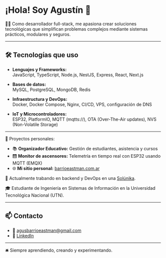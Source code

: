 # ¡Hola! Soy Agustín 👋

🧑‍💻 Como desarrollador full-stack, me apasiona crear soluciones tecnológicas que simplifican problemas complejos mediante sistemas prácticos, modulares y seguros.

---

## 🛠️ Tecnologías que uso

- **Lenguajes y Frameworks:**  
  JavaScript, TypeScript, Node.js, NestJS, Express, React, Next.js

- **Bases de datos:**  
  MySQL, PostgreSQL, MongoDB, Redis

- **Infraestructura y DevOps:**  
  Docker, Docker Compose, Nginx, CI/CD, VPS, configuración de DNS

- **IoT y Microcontroladores:**  
  ESP32, PlatformIO, MQTT (mqtts://), OTA (Over-The-Air updates), NVS (Non-Volatile Storage)

---

🚀 Proyectos personales:

- 📚 **Organizador Educativo:** Gestión de estudiantes, asistencia y cursos  
- 🛗 **Monitor de ascensores:** Telemetría en tiempo real con ESP32 usando MQTT (EMQX)  
- 🌐 **Mi sitio personal:** [barrioeastman.com.ar](https://barrioeastman.com.ar)

💼 Actualmente trabando en backend y DevOps en una [Solúnika](https://www.solunika.com).

🎓 Estudiante de Ingeniería en Sistemas de Información en la Universidad Tecnológica Nacional (UTN).

---

## 📫 Contacto

- 📧 agusbarrioeastman@gmail.com
- 🔗 [LinkedIn](https://linkedin.com/in/agustin-adolfo-barrio-eastman)  

---

🛎️ Siempre aprendiendo, creando y experimentando.
